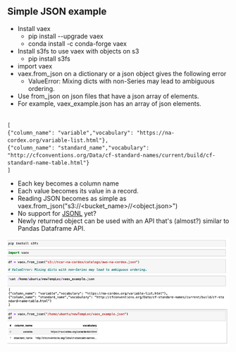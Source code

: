 ## Simple JSON example

* Install vaex
  * pip install --upgrade vaex
  * conda install -c conda-forge vaex
* Install s3fs to use vaex with objects on s3
  * pip install s3fs
* import vaex
* vaex.from_json on a dictionary or a json object gives the following error
  * ValueError: Mixing dicts with non-Series may lead to ambiguous ordering.  
* Use from_json on json files that have a json array of elements.
* For example, vaex_example.json has an array of json elements.
<code>
[
{"column_name": "variable","vocabulary": "https://na-cordex.org/variable-list.html"},
{"column_name": "standard_name","vocabulary": "http://cfconventions.org/Data/cf-standard-names/current/build/cf-standard-name-table.html"}
]
</code>

* Each key becomes a column name
* Each value becomes its value in a record.
* Reading JSON becomes as simple as vaex.from_json("s3://<bucket_name>/<prefix>/<object.json>")
* No support for [JSONL](https://jsonlines.org/) yet?
* Newly returned object can be used with an API that's (almost?) similar to Pandas Dataframe API.

![Notebook Screenshot](vaex_json_ipynb.png)
